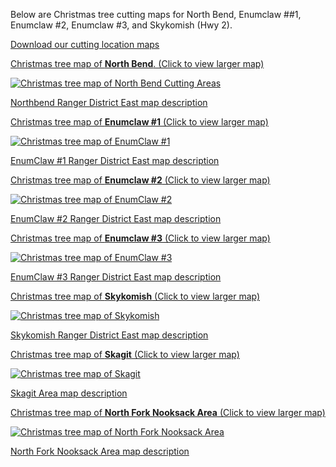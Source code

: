 Below are Christmas tree cutting maps for North Bend, Enumclaw ##1, Enumclaw #2, Enumclaw #3, and Skykomish (Hwy 2).

[Download our cutting location maps](https://www.fs.usda.gov/detail/mbs/passes-permits/forestproducts/?cid=fseprd602862)

[Christmas tree map of **North Bend**. (Click to view larger map)](/assets/img/maps/northbend-map.png)

[![Christmas tree map of North Bend Cutting Areas](/assets/img/maps/northbend-map-thumb.png)](/assets/img/maps/northbend-map.png)

[Northbend Ranger District East map description](/christmas-trees/forests/willamette/maps/northbend)

[Christmas tree map of **Enumclaw #1** (Click to view larger map)](/assets/img/maps/enumclaw1-map.png)

[![Christmas tree map of EnumClaw #1](/assets/img/maps/enumclaw1-map-thumb.png)](/assets/img/maps/enumclaw1-map.png)

[EnumClaw #1 Ranger District East map description](/christmas-trees/forests/willamette/maps/enumclaw1)

[Christmas tree map of **Enumclaw #2** (Click to view larger map)](/assets/img/maps/enumclaw2-map.png)

[![Christmas tree map of EnumClaw #2](/assets/img/maps/enumclaw2-map-thumb.png)](/assets/img/maps/enumclaw2-map.png)

[EnumClaw #2 Ranger District East map description](/christmas-trees/forests/willamette/maps/enumclaw2)

[Christmas tree map of **Enumclaw #3** (Click to view larger map)](/assets/img/maps/enumclaw3-map.png)

[![Christmas tree map of EnumClaw #3](/assets/img/maps/enumclaw3-map-thumb.png)](/assets/img/maps/enumclaw3-map.png)

[EnumClaw #3 Ranger District East map description](/christmas-trees/forests/willamette/maps/enumclaw3)

[Christmas tree map of **Skykomish** (Click to view larger map)](/assets/img/maps/skykomish-map.png)

[![Christmas tree map of Skykomish](/assets/img/maps/skykomish-map-thumb.png)](/assets/img/maps/skykomish-map.png)

[Skykomish Ranger District East map description](/christmas-trees/forests/willamette/maps/skykomish)

[Christmas tree map of **Skagit** (Click to view larger map)](/assets/img/maps/skagit-map.png)

[![Christmas tree map of Skagit](/assets/img/maps/skagit-map-thumb.png)](/assets/img/maps/skagit-map.png)

[Skagit Area map description](/christmas-trees/forests/willamette/maps/skagit)

[Christmas tree map of **North Fork Nooksack Area** (Click to view larger map)](/assets/img/maps/nooksack-map.png)

[![Christmas tree map of North Fork Nooksack Area](/assets/img/maps/nooksack-map-thumb.png)](/assets/img/maps/nooksack-map.png)

[North Fork Nooksack Area map description](/christmas-trees/forests/willamette/maps/nooksack)